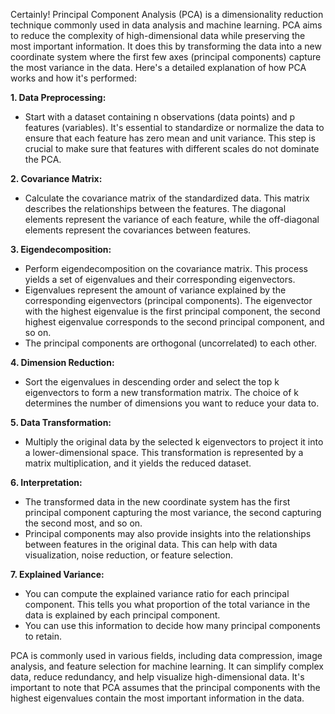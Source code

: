 Certainly! Principal Component Analysis (PCA) is a dimensionality reduction technique commonly used in data analysis and machine learning. PCA aims to reduce the complexity of high-dimensional data while preserving the most important information. It does this by transforming the data into a new coordinate system where the first few axes (principal components) capture the most variance in the data. Here's a detailed explanation of how PCA works and how it's performed:

**1. Data Preprocessing:**
   - Start with a dataset containing n observations (data points) and p features (variables). It's essential to standardize or normalize the data to ensure that each feature has zero mean and unit variance. This step is crucial to make sure that features with different scales do not dominate the PCA.

**2. Covariance Matrix:**
   - Calculate the covariance matrix of the standardized data. This matrix describes the relationships between the features. The diagonal elements represent the variance of each feature, while the off-diagonal elements represent the covariances between features.

**3. Eigendecomposition:**
   - Perform eigendecomposition on the covariance matrix. This process yields a set of eigenvalues and their corresponding eigenvectors.
   - Eigenvalues represent the amount of variance explained by the corresponding eigenvectors (principal components). The eigenvector with the highest eigenvalue is the first principal component, the second highest eigenvalue corresponds to the second principal component, and so on.
   - The principal components are orthogonal (uncorrelated) to each other.

**4. Dimension Reduction:**
   - Sort the eigenvalues in descending order and select the top k eigenvectors to form a new transformation matrix. The choice of k determines the number of dimensions you want to reduce your data to.

**5. Data Transformation:**
   - Multiply the original data by the selected k eigenvectors to project it into a lower-dimensional space. This transformation is represented by a matrix multiplication, and it yields the reduced dataset.

**6. Interpretation:**
   - The transformed data in the new coordinate system has the first principal component capturing the most variance, the second capturing the second most, and so on.
   - Principal components may also provide insights into the relationships between features in the original data. This can help with data visualization, noise reduction, or feature selection.

**7. Explained Variance:**
   - You can compute the explained variance ratio for each principal component. This tells you what proportion of the total variance in the data is explained by each principal component.
   - You can use this information to decide how many principal components to retain.

PCA is commonly used in various fields, including data compression, image analysis, and feature selection for machine learning. It can simplify complex data, reduce redundancy, and help visualize high-dimensional data. It's important to note that PCA assumes that the principal components with the highest eigenvalues contain the most important information in the data.